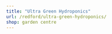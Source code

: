 ```yaml
---
title: "Ultra Green Hydroponics"
url: /redford/ultra-green-hydroponics/
shop: garden centre
---
```

